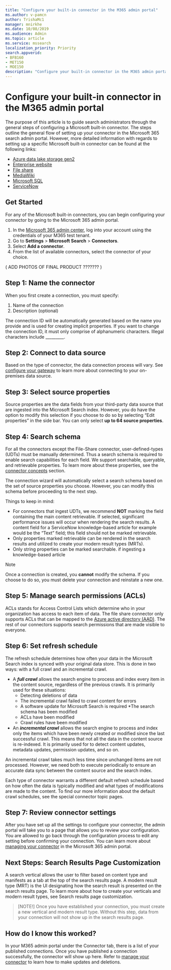 ```yaml
---
title: "Configure your built-in connector in the M365 admin portal"
ms.author: v-pamcn
author: TrishaMc1
manager: mnirkhe
ms.date: 10/08/2019
ms.audience: Admin
ms.topic: article
ms.service: mssearch
localization_priority: Priority
search.appverid:
- BFB160
- MET150
- MOE150
description: "Configure your built-in connector in the M365 admin portal"
---
```


# Configure your built-in connector in the M365 admin portal

The purpose of this article is to guide search administrators through the general steps of configuring a Microsoft built-in connector. The steps outline the general flow of setting up your connector in the Microsoft 365 search admin portal. However, more detailed information with regards to setting up a specific Microsoft built-in connector can be found at the following links:

* [Azure data lake storage gen2](azure-data-lake-connector.md)
* [Enterprise website](enterprise-web-connector.md)
* [File share](file-share-connector.md)
* [MediaWiki](mediawiki-connector.md)
* [Microsoft SQL](MSSQL-connector.md)
* [ServiceNow](servicenow-connector.md)


## Get Started
For any of the Microsoft built-in connectors, you can begin configuring your connector by going to the Microsoft 365 admin portal. 

1.	In the [Microsoft 365 admin center](https://admin.microsoft.com), log into your account using the credentials of your M365 test tenant.
2.	Go to **Settings** > **Microsoft Search** > **Connectors**. 
3.	Select **Add a connector**.
4.	From the list of available connectors, select the connector of your choice.

( ADD PHOTOS OF FINAL PRODUCT ??????? )

## Step 1: Name the connector
When you first create a connection, you must specify:
1.	Name of the connection
2.	Description (optional)

The connection ID will be automatically generated based on the name you provide and is used for creating implicit properties. If you want to change the connection ID, it must only comprise of alphanumeric characters. Illegal characters include _________. 

## Step 2: Connect to data source
Based on the type of connector, the data connection process will vary. See [configure your gateway](configure-gateway.md) to learn more about connecting to your on-premises data source.

## Step 3: Select source properties 
Source properties are the data fields from your third-party data source that are ingested into the Microsoft Search index. However, you do have the option to modify this selection if you choose to do so by selecting “Edit properties” in the side bar. You can only select **up to 64 source properties**. 

## Step 4: Search schema
For all the connectors except the File-Share connector, user-defined-types (UDTs) must be manually determined. Thus a search schema is required to enable search capabilities for each field. We support searchable, queryable, and retrievable properties. To learn more about these properties, see the [connector concepts](connectors-concepts.md) section. 

The connection wizard will automatically select a search schema based on the set of source properties you choose. However, you can modify this schema before proceeding to the next step. 

Things to keep in mind:
* For connectors that ingest UDTs, we recommend **NOT** marking the field containing the main content retrievable. If selected, significant performance issues will occur when rendering the search results. A content field for a ServiceNow knowledge-based article for example would be the “Text” field; this field should not be marked retrievable. 
* Only properties marked retrievable can be rendered in the search results and utilized to create your modern result types (MRTs). 
* Only string properties can be marked searchable. if ingesting a knowledge-based article 

> [!NOTE]
> Once a connection is created, you **cannot** modify the schema. If you choose to do so, you must delete your connection and reinstate a new one. 

## Step 5: Manage search permissions (ACLs)
ACLs stands for Access Control Lists which determine who in your organization has access to each item of data. The file share connector only supports ACLs that can be mapped to the [Azure active directory (AAD)](https://docs.microsoft.com/en-us/azure/active-directory/). The rest of our connectors supports search permissions that are made visible to everyone.  
## Step 6: Set refresh schedule
The refresh schedule determines how often your data in the Microsoft Search index is synced with your original data store. This is done in two ways: with a full crawl and an incremental crawl.
* A **_full crawl_** allows the search engine to process and index every item in the content source, regardless of the previous crawls. It is primarily used for these situations:
    * Detecting deletions of data 
    * The incremental crawl failed to crawl content for errors
    * A software update for Microsoft Search is required
    *The search schema has been modified 
    * ACLs have been modified 
    * Crawl rules have been modified
* An **_incremental crawl_** allows the search engine to process and index only the items which have been newly created or modified since the last successful crawl. This means that not all the data in the content source is re-indexed. It is primarily used for to detect content updates, metadata updates, permission updates, and so on.

An incremental crawl takes much less time since unchanged items are not processed. However, we need both to execute periodically to ensure an accurate data sync between the content source and the search index. 

Each type of connector warrants a different default refresh schedule based on how often the data is typically modified and what types of modifications are made to the content. To find our more information about the default crawl schedules, see the special connector topic pages. 

## Step 7: Review connector settings
After you have set up all the settings to configure your connector, the admin portal will take you to a page that allows you to review your configuration. You are allowed to go back through the configuration process to edit any setting before confirming your connection. You can learn more about [managing your connector](manage-connector.md) in the Microsoft 365 admin portal.

## Next Steps: Search Results Page Customization
A search vertical allows the user to filter based on content type and manifests as a tab at the top of the search results page. A modern result type (MRT) is the UI designating how the search result is presented on the search results page. To learn more about how to create your verticals and modern result types, see Search results page customization.

> [NOTE!]
> Once you have established your connection, you must create a new vertical and modern result type. Without this step, data from your connection will not show up in the search results page.

## How do I know this worked?
In your M365 admin portal under the Connector tab, there is a list of your published connections. Once you have published a connection successfully, the connector will show up here. Refer to [manage your connector](manage-connector.md) to learn how to make updates and deletions. 

